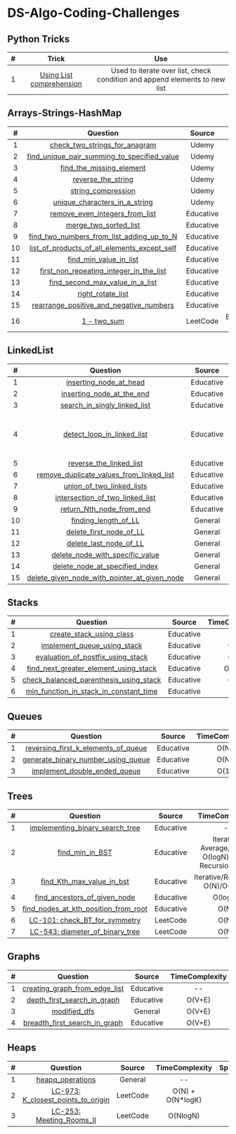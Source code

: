 # DS-Algo-Coding-Challenges

## **Python Tricks**
|#|Trick|Use
|:-:|:-:|:-:|
|1|[Using List comprehension](https://github.com/setu-parekh/DS-Algo-Coding-Challenges/blob/master/Python_Tricks/list_comprehension_syntax.png)|Used to iterate over list, check condition and append elements to new list|

## **Arrays-Strings-HashMap**

|#|Question|Source|TimeComplexity|SpaceComplexity|Level
|:-:|:-:|:-:|:-:|:-:|:-:|
|1|[check_two_strings_for_anagram](https://github.com/setu-parekh/DS-Algo-Coding-Challenges/blob/master/Array_String_Hash_Stack_Queue/Udemy/check_two_strings_for_anagram.py)|Udemy|
|2|[find_unique_pair_summing_to_specified_value](https://github.com/setu-parekh/DS-Algo-Coding-Challenges/blob/master/Array_String_Hash_Stack_Queue/Udemy/find_unique_pair_summing_to_specified_value.py)|Udemy|
|3|[find_the_missing_element](https://github.com/setu-parekh/DS-Algo-Coding-Challenges/blob/master/Array_String_Hash_Stack_Queue/Udemy/find_the_missing_element.py)|Udemy|
|4|[reverse_the_string](https://github.com/setu-parekh/DS-Algo-Coding-Challenges/blob/master/Array_String_Hash_Stack_Queue/Udemy/reverse_the_string.py)|Udemy|
|5|[string_compression](https://github.com/setu-parekh/DS-Algo-Coding-Challenges/blob/master/Array_String_Hash_Stack_Queue/Udemy/string_compression.py)|Udemy|
|6|[unique_characters_in_a_string](https://github.com/setu-parekh/DS-Algo-Coding-Challenges/blob/master/Array_String_Hash_Stack_Queue/Udemy/unique_characters_in_a_string.py)|Udemy|
|7|[remove_even_integers_from_list](https://github.com/setu-parekh/DS-Algo-Coding-Challenges/blob/master/Array_String_Hash_Stack_Queue/Educative/remove_even_integers_from_list.py)|Educative|
|8|[merge_two_sorted_list](https://github.com/setu-parekh/DS-Algo-Coding-Challenges/blob/master/Array_String_Hash_Stack_Queue/Educative/merge_two_sorted_list.py)|Educative|
|9|[find_two_numbers_from_list_adding_up_to_N](https://github.com/setu-parekh/DS-Algo-Coding-Challenges/blob/master/Array_String_Hash_Stack_Queue/Educative/find_two_numbers_from_list_adding_up_to_N.py)|Educative|
|10|[list_of_products_of_all_elements_except_self](https://github.com/setu-parekh/DS-Algo-Coding-Challenges/blob/master/Array_String_Hash_Stack_Queue/Educative/list_of_products_of_all_elements_except_self.py)|Educative|
|11|[find_min_value_in_list](https://github.com/setu-parekh/DS-Algo-Coding-Challenges/blob/master/Array_String_Hash_Stack_Queue/Educative/find_min_value_in_list.py)|Educative|
|12|[first_non_repeating_integer_in_the_list](https://github.com/setu-parekh/DS-Algo-Coding-Challenges/blob/master/Array_String_Hash_Stack_Queue/Educative/first_non_repeating_integer_in_the_list.py)|Educative|
|13|[find_second_max_value_in_a_list](https://github.com/setu-parekh/DS-Algo-Coding-Challenges/blob/master/Array_String_Hash_Stack_Queue/Educative/find_second_max_value_in_a_list.py)|Educative|
|14|[right_rotate_list](https://github.com/setu-parekh/DS-Algo-Coding-Challenges/blob/master/Array_String_Hash_Stack_Queue/Educative/right_rotate_list.py)|Educative|
|15|[rearrange_positive_and_negative_numbers](https://github.com/setu-parekh/DS-Algo-Coding-Challenges/blob/master/Array_String_Hash_Stack_Queue/Educative/rearrange_positive_and_negative_numbers.py)|Educative|
|16|[1 - two_sum](https://github.com/setu-parekh/DS-Algo-Coding-Challenges/blob/master/Array_String_Hash_Stack_Queue/LeetCode/1_two_sum.py)|LeetCode|BruteForce/Hashing: O(N^2)/O(N)|BruteForce/Hashing: O(1)/O(N)|Easy|


## **LinkedList**

|#|Question|Source|TimeComplexity|SpaceComplexity
:-:|:-:|:-:|:-:|:-:|
|1|[inserting_node_at_head](https://github.com/setu-parekh/DS-Algo-Coding-Challenges/blob/master/Linked_List/Educative/inserting_node_at_head.py)|Educative|O(1)|O(1)|
|2|[inserting_node_at_the_end](https://github.com/setu-parekh/DS-Algo-Coding-Challenges/blob/master/Linked_List/Educative/inserting_node_at_the_end.py)|Educative|O(N)|O(1)|
|3|[search_in_singly_linked_list](https://github.com/setu-parekh/DS-Algo-Coding-Challenges/blob/master/Linked_List/Educative/search_in_singly_linked_list.py)|Educative|O(N)|O(1)|
|4|[detect_loop_in_linked_list](https://github.com/setu-parekh/DS-Algo-Coding-Challenges/blob/master/Linked_List/Educative/detect_loop_in_linked_list.py)|Educative|HashingTechnique - AverageCase: O(N), WorstCase: O(N^2) FlyodCycleFindingAlgo - O(N)|HashingTechnique - O(N), FlyodCycleFindingAlgo - O(1)|
|5|[reverse_the_linked_list](https://github.com/setu-parekh/DS-Algo-Coding-Challenges/blob/master/Linked_List/Educative/reverse_the_linked_list.py)|Educative|O(N)|O(1)|
|6|[remove_duplicate_values_from_linked_list](https://github.com/setu-parekh/DS-Algo-Coding-Challenges/blob/master/Linked_List/Educative/remove_duplicate_values_from_linked_list.py)|Educative|O(N)|O(N)|
|7|[union_of_two_linked_lists](https://github.com/setu-parekh/DS-Algo-Coding-Challenges/blob/master/Linked_List/Educative/union_of_two_linked_lists.py)|Educative|O(N)|O(1)|
|8|[intersection_of_two_linked_list](https://github.com/setu-parekh/DS-Algo-Coding-Challenges/blob/master/Linked_List/Educative/intersection_of_two_linked_list.py)|Educative|O(N)|O(1)|
|9|[return_Nth_node_from_end](https://github.com/setu-parekh/DS-Algo-Coding-Challenges/blob/master/Linked_List/Educative/return_Nth_node_from_end.py)|Educative|O(N)|O(1)|
|10|[finding_length_of_LL](https://github.com/setu-parekh/DS-Algo-Coding-Challenges/blob/master/Linked_List/Educative/finding_length_of_LL.py)|General|O(N)|O(1)|
|11|[delete_first_node_of_LL](https://github.com/setu-parekh/DS-Algo-Coding-Challenges/blob/master/Linked_List/Educative/delete_first_node_of_LL.py)|General|O(1)|O(1)|
|12|[delete_last_node_of_LL](https://github.com/setu-parekh/DS-Algo-Coding-Challenges/blob/master/Linked_List/Educative/delete_last_node_of_LL.py)|General|O(N)|O(1)|
|13|[delete_node_with_specific_value](https://github.com/setu-parekh/DS-Algo-Coding-Challenges/blob/master/Linked_List/Educative/delete_node_with_specific_value.py)|General|O(N)|O(1)|
|14|[delete_node_at_specified_index](https://github.com/setu-parekh/DS-Algo-Coding-Challenges/blob/master/Linked_List/Educative/delete_node_at_specified_index.py)|General|O(N)|O(1)|
|15|[delete_given_node_with_pointer_at_given_node](https://github.com/setu-parekh/DS-Algo-Coding-Challenges/blob/master/Linked_List/Educative/delete_given_node_with_pointer_at_given_node.py)|General|O(1)|O(1)|

## **Stacks**

|#|Question|Source|TimeComplexity|SpaceComplexity
:-:|:-:|:-:|:-:|:-:|
|1|[create_stack_using_class](https://github.com/setu-parekh/DS-Algo-Coding-Challenges/blob/master/Stacks_Queues/Stacks/Educative/create_stack_using_class.py)|Educative|-|-|
|2|[implement_queue_using_stack](https://github.com/setu-parekh/DS-Algo-Coding-Challenges/blob/master/Stacks_Queues/Stacks/Educative/implement_queue_using_stack.py)|Educative|O(N)|O(N)|
|3|[evaluation_of_postfix_using_stack](https://github.com/setu-parekh/DS-Algo-Coding-Challenges/blob/master/Stacks_Queues/Stacks/Educative/evaluation_of_postfix_using_stack.py)|Educative|O(N)|O(N)|
|4|[find_next_greater_element_using_stack](https://github.com/setu-parekh/DS-Algo-Coding-Challenges/blob/master/Stacks_Queues/Stacks/Educative/find_next_greater_element_using_stack.py)|Educative|O(N^2)|O(1)|
|5|[check_balanced_parenthesis_using_stack](https://github.com/setu-parekh/DS-Algo-Coding-Challenges/blob/master/Stacks_Queues/Stacks/Educative/check_balanced_parenthesis_using_stack.py)|Educative|O(N)|O(N)|
|6|[min_function_in_stack_in_constant_time](https://github.com/setu-parekh/DS-Algo-Coding-Challenges/blob/master/Stacks_Queues/Stacks/Educative/min_function_in_stack_in_constant_time.py)|Educative|O(1)|O(N)|

## **Queues**

|#|Question|Source|TimeComplexity|SpaceComplexity
:-:|:-:|:-:|:-:|:-:|
|1|[reversing_first_k_elements_of_queue](https://github.com/setu-parekh/DS-Algo-Coding-Challenges/blob/master/Stacks_Queues/Queues/Educative/reversing_first_k_elements_of_queue.py)|Educative|O(N)|O(N)|
|2|[generate_binary_number_using_queue](https://github.com/setu-parekh/DS-Algo-Coding-Challenges/blob/master/Stacks_Queues/Queues/Educative/generate_binary_number_using_queue.py)|Educative|O(N)|O(N)|
|3|[implement_double_ended_queue](https://github.com/setu-parekh/DS-Algo-Coding-Challenges/blob/master/Stacks_Queues/Queues/Udemy/implement_double_ended_queue.py)|Educative|O(1)|O(1)|

## **Trees**

|#|Question|Source|TimeComplexity|SpaceComplexity
:-:|:-:|:-:|:-:|:-:|
|1|[implementing_binary_search_tree](<link>)|Educative|-|-|
|2|[find_min_in_BST](https://github.com/setu-parekh/DS-Algo-Coding-Challenges/blob/master/Trees/Educative/find_min_in_BST.py)|Educative|Iterative Average/Worst: O(logN)/O(N), Recursion: O(N)|Iterative/Recursive: O(1)/O(N)|
|3|[find_Kth_max_value_in_bst](https://github.com/setu-parekh/DS-Algo-Coding-Challenges/blob/master/Trees/Educative/find_Kth_max_value_in_bst.py)|Educative|Iterative/Recursive: O(N)/O(logN)|O(N)|
|4|[find_ancestors_of_given_node](https://github.com/setu-parekh/DS-Algo-Coding-Challenges/blob/master/Trees/Educative/find_ancestors_of_given_node.py)|Educative|O(logN)|O(1)|
|5|[find_nodes_at_kth_position_from_root](https://github.com/setu-parekh/DS-Algo-Coding-Challenges/blob/master/Trees/Educative/find_nodes_at_kth_position_from_root.py)|Educative|O(N)|O(N)|
|6|[LC-101: check_BT_for_symmetry](https://github.com/setu-parekh/DS-Algo-Coding-Challenges/blob/master/Trees/Leetcode/LC_101_check_BT_for_symmetry.py)|LeetCode|O(N)|O(N)|
|7|[LC-543: diameter_of_binary_tree](https://github.com/setu-parekh/DS-Algo-Coding-Challenges/blob/master/Trees/Leetcode/LC_543_diameter_of_binary_tree.py)|LeetCode|O(N)|O(N)|

## **Graphs**

|#|Question|Source|TimeComplexity|SpaceComplexity
:-:|:-:|:-:|:-:|:-:|
|1|[creating_graph_from_edge_list](https://github.com/setu-parekh/DS-Algo-Coding-Challenges/blob/master/Graphs/Educative/creating_graph_from_edge_list.py)|Educative|--|--|
|2|[depth_first_search_in_graph](https://github.com/setu-parekh/DS-Algo-Coding-Challenges/blob/master/Graphs/Educative/depth_first_search_in_graph.py)|Educative|O(V+E)|O(V+E)|
|3|[modified_dfs](https://github.com/setu-parekh/DS-Algo-Coding-Challenges/blob/master/Graphs/General/modified_dfs.py)|General|O(V+E)|O(V+E)|
|4|[breadth_first_search_in_graph](https://github.com/setu-parekh/DS-Algo-Coding-Challenges/blob/master/Graphs/Educative/breadth_first_search_in_graph.py)|Educative|O(V+E)|O(V+E)|

## **Heaps**

|#|Question|Source|TimeComplexity|SpaceComplexity|Level
:-:|:-:|:-:|:-:|:-:|:-:|
|1|[heapq_operations](https://github.com/setu-parekh/DS-Algo-Coding-Challenges/blob/master/Heaps/General/heapq_operations.py)|General|--|--|--|
|2|[LC-973: K_closest_points_to_origin](https://github.com/setu-parekh/DS-Algo-Coding-Challenges/blob/master/Heaps/LeetCode/973_K_closest_points_to_origin.py)|LeetCode|O(N) + O(N*logK)|O(N)|Medium|
|3|[LC-253: Meeting_Rooms_II](https://github.com/setu-parekh/DS-Algo-Coding-Challenges/blob/master/Heaps/LeetCode/253_meeting_rooms_II.py)|LeetCode|O(NlogN)|O(N)|Medium|
